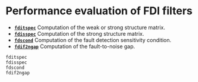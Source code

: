 # Performance evaluation of FDI filters

* **[`fditspec`](@ref)**  Computation of the weak or strong structure matrix.
* **[`fdisspec`](@ref)**  Computation of the strong structure matrix.
* **[`fdscond`](@ref)**  Computation of the fault detection sensitivity condition.
* **[`fdif2ngap`](@ref)**  Computation of the fault-to-noise gap.

```@docs
fditspec
fdisspec
fdscond
fdif2ngap
```
